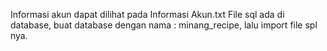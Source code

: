 Informasi akun dapat dilihat pada Informasi Akun.txt
File sql ada di database, buat database dengan nama : minang_recipe, lalu import file spl nya.

